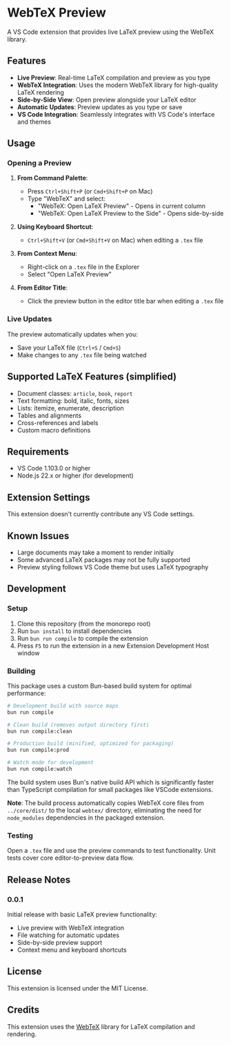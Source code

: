 # WebTeX Preview

A VS Code extension that provides live LaTeX preview using the WebTeX library.

## Features

- **Live Preview**: Real-time LaTeX compilation and preview as you type
- **WebTeX Integration**: Uses the modern WebTeX library for high-quality LaTeX rendering
- **Side-by-Side View**: Open preview alongside your LaTeX editor
- **Automatic Updates**: Preview updates as you type or save
- **VS Code Integration**: Seamlessly integrates with VS Code's interface and themes

## Usage

### Opening a Preview

1. **From Command Palette**: 
   - Press `Ctrl+Shift+P` (or `Cmd+Shift+P` on Mac)
   - Type "WebTeX" and select:
     - "WebTeX: Open LaTeX Preview" - Opens in current column
     - "WebTeX: Open LaTeX Preview to the Side" - Opens side-by-side

2. **Using Keyboard Shortcut**:
   - `Ctrl+Shift+V` (or `Cmd+Shift+V` on Mac) when editing a `.tex` file

3. **From Context Menu**:
   - Right-click on a `.tex` file in the Explorer
   - Select "Open LaTeX Preview"

4. **From Editor Title**:
   - Click the preview button in the editor title bar when editing a `.tex` file

### Live Updates

The preview automatically updates when you:
- Save your LaTeX file (`Ctrl+S` / `Cmd+S`)
- Make changes to any `.tex` file being watched

## Supported LaTeX Features (simplified)

- Document classes: `article`, `book`, `report`
- Text formatting: bold, italic, fonts, sizes
- Lists: itemize, enumerate, description
- Tables and alignments
- Cross-references and labels
- Custom macro definitions

## Requirements

- VS Code 1.103.0 or higher
- Node.js 22.x or higher (for development)

## Extension Settings

This extension doesn't currently contribute any VS Code settings.

## Known Issues

- Large documents may take a moment to render initially
- Some advanced LaTeX packages may not be fully supported
- Preview styling follows VS Code theme but uses LaTeX typography

## Development

### Setup

1. Clone this repository (from the monorepo root)
2. Run `bun install` to install dependencies
3. Run `bun run compile` to compile the extension
4. Press `F5` to run the extension in a new Extension Development Host window

### Building

This package uses a custom Bun-based build system for optimal performance:

```bash
# Development build with source maps
bun run compile

# Clean build (removes output directory first)
bun run compile:clean

# Production build (minified, optimized for packaging)
bun run compile:prod

# Watch mode for development
bun run compile:watch
```

The build system uses Bun's native build API which is significantly faster than TypeScript compilation for small packages like VSCode extensions.

**Note**: The build process automatically copies WebTeX core files from `../core/dist/` to the local `webtex/` directory, eliminating the need for `node_modules` dependencies in the packaged extension.

### Testing

Open a `.tex` file and use the preview commands to test functionality. Unit tests cover core editor-to-preview data flow.

## Release Notes

### 0.0.1

Initial release with basic LaTeX preview functionality:
- Live preview with WebTeX integration
- File watching for automatic updates
- Side-by-side preview support
- Context menu and keyboard shortcuts

## License

This extension is licensed under the MIT License.

## Credits

This extension uses the [WebTeX](https://github.com/tani/webtex) library for LaTeX compilation and rendering.
